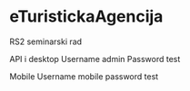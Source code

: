 # eTuristickaAgencija
RS2 seminarski rad

API i desktop
Username admin
Password test

Mobile
Username mobile
password test
